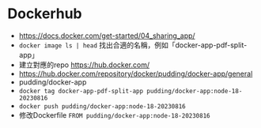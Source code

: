 # Dockerhub

- https://docs.docker.com/get-started/04_sharing_app/
- `docker image ls | head` 找出合適的名稱，例如「docker-app-pdf-split-app」
- 建立對應的repo https://hub.docker.com/
- https://hub.docker.com/repository/docker/pudding/docker-app/general
- pudding/docker-app
- `docker tag docker-app-pdf-split-app pudding/docker-app:node-18-20230816`
- `docker push pudding/docker-app:node-18-20230816`
- 修改Dockerfile `FROM pudding/docker-app:node-18-20230816`